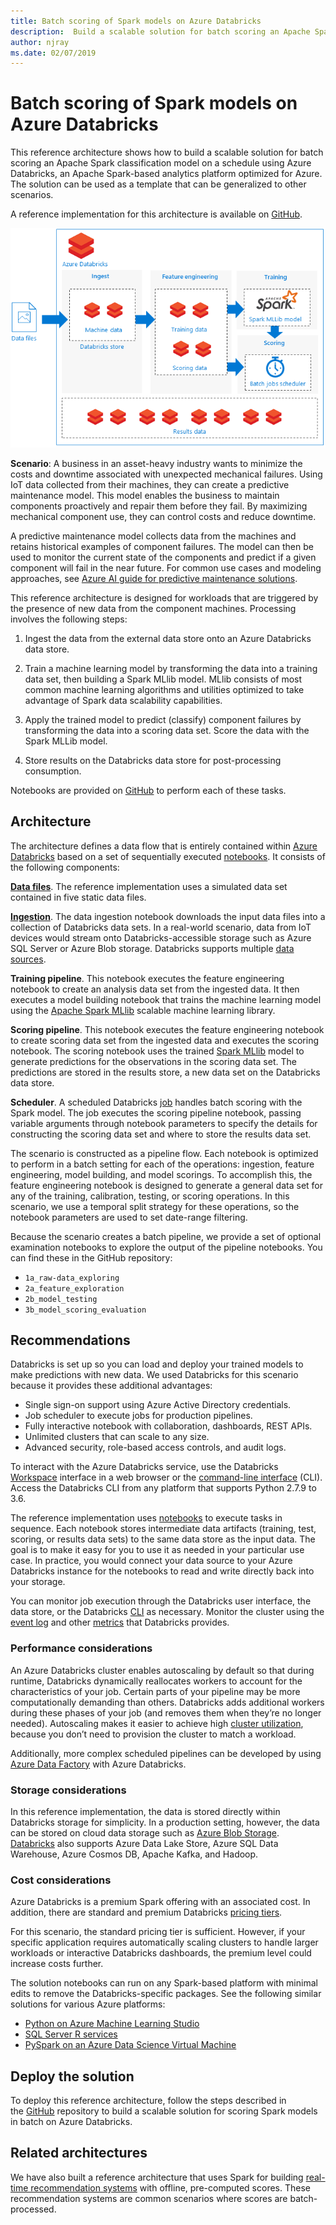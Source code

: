 ```yaml
---
title: Batch scoring of Spark models on Azure Databricks
description:  Build a scalable solution for batch scoring an Apache Spark classification model on a schedule using Azure Databricks.
author: njray
ms.date: 02/07/2019
---
```


# Batch scoring of Spark models on Azure Databricks

This reference architecture shows how to build a scalable solution for batch scoring an Apache Spark classification model on a schedule using Azure Databricks, an Apache Spark-based analytics platform optimized for Azure. The solution can be used as a template that can be generalized to other scenarios.

A reference implementation for this architecture is available on [GitHub][github].

![Batch scoring of Spark models on Azure Databricks](./_images/batch-scoring-spark.png)

**Scenario**: A business in an asset-heavy industry wants to minimize the costs and downtime associated with unexpected mechanical failures. Using IoT data collected from their machines, they can create a predictive maintenance model. This model enables the business to maintain components proactively and repair them before they fail. By maximizing mechanical component use, they can control costs and reduce downtime.

A predictive maintenance model collects data from the machines and retains historical examples of component failures. The model can then be used to monitor the current state of the components and predict if a given component will fail in the near future. For common use cases and modeling approaches, see [Azure AI guide for predictive maintenance solutions][ai-guide].

This reference architecture is designed for workloads that are triggered by the presence of new data from the component machines. Processing involves the following steps:

1. Ingest the data from the external data store onto an Azure Databricks data store.

2. Train a machine learning model by transforming the data into a training data set, then building a Spark MLlib model. MLlib consists of most common machine learning algorithms and utilities optimized to take advantage of Spark data scalability capabilities.

3. Apply the trained model to predict (classify) component failures by transforming the data into a scoring data set. Score the data with the Spark MLLib model.

4. Store results on the Databricks data store for post-processing consumption.

Notebooks are provided on [GitHub][github] to perform each of these tasks.

## Architecture

The architecture defines a data flow that is entirely contained within [Azure Databricks][databricks] based on a set of sequentially executed [notebooks][notebooks]. It consists of the following components:

**[Data files][github]**. The reference implementation uses a simulated data set contained in five static data files.

**[Ingestion][notebooks]**. The data ingestion notebook downloads the input data files into a collection of Databricks data sets. In a real-world scenario, data from IoT devices would stream onto Databricks-accessible storage such as Azure SQL Server or Azure Blob storage. Databricks supports multiple [data sources][data-sources].

**Training pipeline**. This notebook executes the feature engineering notebook to create an analysis data set from the ingested data. It then executes a model building notebook that trains the machine learning model using the [Apache Spark MLlib][mllib] scalable machine learning library.

**Scoring pipeline**. This notebook executes the feature engineering notebook to create scoring data set from the ingested data and executes the scoring notebook. The scoring notebook uses the trained [Spark MLlib][mllib-spark] model to generate predictions for the observations in the scoring data set. The predictions are stored in the results store, a new data set on the Databricks data store.

**Scheduler**. A scheduled Databricks [job][job] handles batch scoring with the Spark model. The job executes the scoring pipeline notebook, passing variable arguments through notebook parameters to specify the details for constructing the scoring data set and where to store the results data set.

The scenario is constructed as a pipeline flow. Each notebook is optimized to perform in a batch setting for each of the operations: ingestion, feature engineering, model building, and model scorings. To accomplish this, the feature engineering notebook is designed to generate a general data set for any of the training, calibration, testing, or scoring operations. In this scenario, we use a temporal split strategy for these operations, so the notebook parameters are used to set date-range filtering.

Because the scenario creates a batch pipeline, we provide a set of optional examination notebooks to explore the output of the pipeline notebooks. You can find these in the GitHub repository:

- `1a_raw-data_exploring`
- `2a_feature_exploration`
- `2b_model_testing`
- `3b_model_scoring_evaluation`

## Recommendations

Databricks is set up so you can load and deploy your trained models to make predictions with new data. We used Databricks for this scenario because it provides these additional advantages:

- Single sign-on support using Azure Active Directory credentials.
- Job scheduler to execute jobs for production pipelines.
- Fully interactive notebook with collaboration, dashboards, REST APIs.
- Unlimited clusters that can scale to any size.
- Advanced security, role-based access controls, and audit logs.

To interact with the Azure Databricks service, use the Databricks [Workspace][workspace] interface in a web browser or the [command-line interface][cli] (CLI). Access the Databricks CLI from any platform that supports Python 2.7.9 to 3.6.

The reference implementation uses [notebooks][notebooks] to execute tasks in sequence. Each notebook stores intermediate data artifacts (training, test, scoring, or results data sets) to the same data store as the input data. The goal is to make it easy for you to use it as needed in your particular use case. In practice, you would connect your data source to your Azure Databricks instance for the notebooks to read and write directly back into your storage.

You can monitor job execution through the Databricks user interface, the data store, or the Databricks [CLI][cli] as necessary. Monitor the cluster using the [event log][log] and other [metrics][metrics] that Databricks provides.

### Performance considerations

An Azure Databricks cluster enables autoscaling by default so that during runtime, Databricks dynamically reallocates workers to account for the characteristics of your job. Certain parts of your pipeline may be more computationally demanding than others. Databricks adds additional workers during these phases of your job (and removes them when they’re no longer needed). Autoscaling makes it easier to achieve high [cluster utilization][cluster], because you don’t need to provision the cluster to match a workload.

Additionally, more complex scheduled pipelines can be developed by using [Azure Data Factory][adf] with Azure Databricks.

### Storage considerations

In this reference implementation, the data is stored directly within Databricks storage for simplicity. In a production setting, however, the data can be stored on cloud data storage such as [Azure Blob Storage][blob]. [Databricks][databricks-connect] also supports Azure Data Lake Store, Azure SQL Data Warehouse, Azure Cosmos DB, Apache Kafka, and Hadoop.

### Cost considerations

Azure Databricks is a premium Spark offering with an associated cost. In addition, there are standard and premium Databricks [pricing tiers][pricing].

For this scenario, the standard pricing tier is sufficient. However, if your specific application requires automatically scaling clusters to handle larger workloads or interactive Databricks dashboards, the premium level could increase costs further.

The solution notebooks can run on any Spark-based platform with minimal edits to remove the Databricks-specific packages. See the following similar solutions for various Azure platforms:

- [Python on Azure Machine Learning Studio][python-aml]
- [SQL Server R services][sql-r]
- [PySpark on an Azure Data Science Virtual Machine][py-dvsm]

## Deploy the solution

To deploy this reference architecture, follow the steps described in the [GitHub][github] repository to build a scalable solution for scoring Spark models in batch on
Azure Databricks.

## Related architectures

We have also built a reference architecture that uses Spark for building [real-time recommendation systems][recommendation] with offline, pre-computed scores. These recommendation systems are common scenarios where scores are batch-processed.

[adf]: https://azure.microsoft.com/blog/operationalize-azure-databricks-notebooks-using-data-factory/
[ai-guide]: /azure/machine-learning/team-data-science-process/cortana-analytics-playbook-predictive-maintenance
[blob]: https://docs.databricks.com/spark/latest/data-sources/azure/azure-storage.html
[cli]: https://docs.databricks.com/user-guide/dev-tools/databricks-cli.html
[cluster]: https://docs.azuredatabricks.net/user-guide/clusters/sizing.html
[databricks]: /azure/azure-databricks/
[databricks-connect]: /azure/azure-databricks/databricks-connect-to-data-sources
[data-sources]: https://docs.databricks.com/spark/latest/data-sources/index.html
[github]: https://github.com/Azure/BatchSparkScoringPredictiveMaintenance
[job]: https://docs.databricks.com/user-guide/jobs.html
[log]: https://docs.databricks.com/user-guide/clusters/event-log.html
[metrics]: https://docs.databricks.com/user-guide/clusters/metrics.html
[mllib]: https://docs.databricks.com/spark/latest/mllib/index.html
[mllib-spark]: https://docs.databricks.com/spark/latest/mllib/index.html#apache-spark-mllib
[notebooks]: https://docs.databricks.com/user-guide/notebooks/index.html
[pricing]: https://azure.microsoft.com/en-us/pricing/details/databricks/
[python-aml]: https://gallery.azure.ai/Notebook/Predictive-Maintenance-Modelling-Guide-Python-Notebook-1
[py-dvsm]: https://gallery.azure.ai/Tutorial/Predictive-Maintenance-using-PySpark
[recommendation]: /azure/architecture/reference-architectures/ai/real-time-recommendation
[sql-r]: https://gallery.azure.ai/Tutorial/Predictive-Maintenance-Modeling-Guide-using-SQL-R-Services-1
[workspace]: https://docs.databricks.com/user-guide/workspace.html